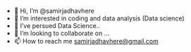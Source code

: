 - 👋 Hi, I’m @samirjadhavhere
- 👀 I’m interested in coding and data analysis (Data science)
- 🌱 I’ve persued Data Science..
- 💞️ I’m looking to collaborate on ...
- 📫 How to reach me samirjadhavhere@gmail.com

<!---
samirjadhavhere/samirjadhavhere is a ✨ special ✨ repository because its `README.md` (this file) appears on your GitHub profile.
You can click the Preview link to take a look at your changes.
--->
